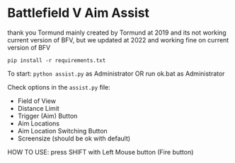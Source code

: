 # Battlefield V Aim Assist
thank you Tormund
mainly created by Tormund at 2019 and its not working current version of BFV, 
but we updated at 2022 and working fine on current version of BFV

`pip install -r requirements.txt`

To start: `python assist.py` as Administrator
OR
run ok.bat
as Administrator

Check options in the `assist.py` file:
* Field of View
* Distance Limit
* Trigger (Aim) Button
* Aim Locations
* Aim Location Switching Button
* Screensize (should be ok with default)

HOW TO USE:
press SHIFT with Left Mouse button (Fire button)
